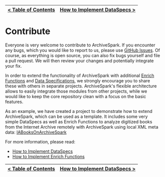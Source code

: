 [< Table of Contents](README.md) | [How to Implement DataSpecs >](Dev_DataSpecs.md)
:---|---:

# Contribute

Everyone is very welcome to contribute to ArchiveSpark. If you encounter any bugs, which you would like to report to us, please use [GitHub Issues](https://github.com/helgeho/ArchiveSpark/issues). Of course, as everything is open source, you can also fix bugs yourself and file a pull request. We will then review your changes and potentially integrate your fix.

In order to extend the functionality of ArchiveSpark with additional [Enrich Functions](EnrichFuncs.md) and [Data Specifications](DataSpecs.md), we strongly encourage you to share these with others in separate projects. ArchiveSpark's flexible architecture allows to easily integrate those modules from other projects, while we would like to keep the core repository clean with a focus on the basic features.

As an example, we have created a project to demonstrate how to extend ArchiveSpark, which can be used as a template. It includes some very simple DataSpecs as well as Enrich Functions to analyze digitized books from the Internet Archive remotely with ArchiveSpark using local XML meta data: [IABooksOnArchiveSpark](https://github.com/helgeho/IABooksOnArchiveSpark)

For more information, please read:
* [How to Implement DataSpecs](Dev_DataSpecs.md)
* [How to Implement Enrich Functions](Dev_EnrichFuncs.md)

[< Table of Contents](README.md) | [How to Implement DataSpecs >](Dev_DataSpecs.md)
:---|---: